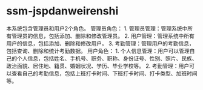 # ssm-jspdanweirenshi
本系统包含管理员和用户2个角色。 管理员角色： 1. 管理员管理：管理系统中所有管理员的信息，包括添加、删除和修改管理员。 2. 用户管理：管理系统中所有用户的信息，包括添加、删除和修改用户。 3. 考勤管理：管理用户的考勤信息，包括查询、删除和统计考勤数据。 用户角色： 1. 个人信息管理：用户可以管理自己的个人信息，包括姓名、手机号、职务、职称、身份证号、性别、照片、民族、政治面貌、居住地、籍贯、婚姻状况、学历、毕业学校等。 2. 考勤管理：用户可以查看自己的考勤信息，包括上班打卡时间、下班打卡时间、打卡类型、加班时间等。
